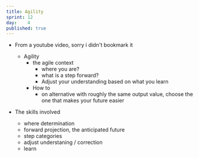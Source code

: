 ```yaml
---
title: Agility
sprint: 12
day:	4
published: true
---
```


- From a youtube video, sorry i didn't bookmark it
	- Agility
		- the agile context
			- where you are?
			- what is a step forward?
			- Adjust your understanding based on what you learn
		- How to
			- on  alternative with roughly the same output value, choose the one that makes your future easier

- The skills involved
	- where determination
	- forward projection, the anticipated future
	- step categories
	- adjust understaning / correction
	- learn
